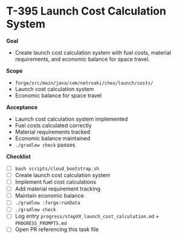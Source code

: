 # T-395 Launch Cost Calculation System

**Goal**

- Create launch cost calculation system with fuel costs, material requirements, and economic balance for space travel.

**Scope**

- `forge/src/main/java/com/netroaki/chex/launch/costs/`
- Launch cost calculation system
- Economic balance for space travel

**Acceptance**

- Launch cost calculation system implemented
- Fuel costs calculated correctly
- Material requirements tracked
- Economic balance maintained
- `./gradlew check` passes

**Checklist**

- [ ] `bash scripts/cloud_bootstrap.sh`
- [ ] Create launch cost calculation system
- [ ] Implement fuel cost calculations
- [ ] Add material requirement tracking
- [ ] Maintain economic balance
- [ ] `./gradlew :forge:runData`
- [ ] `./gradlew check`
- [ ] Log entry `progress/stepXX_launch_cost_calculation.md` + `PROGRESS_PROMPTS.md`
- [ ] Open PR referencing this task file

